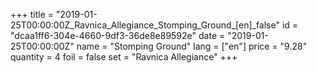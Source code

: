 +++
title = "2019-01-25T00:00:00Z_Ravnica_Allegiance_Stomping_Ground_[en]_false"
id = "dcaa1ff6-304e-4660-9df3-36de8e89592e"
date = "2019-01-25T00:00:00Z"
name = "Stomping Ground"
lang = ["en"]
price = "9.28"
quantity = 4
foil = false
set = "Ravnica Allegiance"
+++
